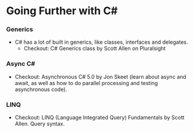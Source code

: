 # Going Further with C#

### Generics
* C# has a lot of built in generics, like classes, interfaces and delegates. 
    * Checkout: C# Generics class by Scott Allen on Pluralsight

### Async C#
* Checkout: Asynchronous C# 5.0 by Jon Skeet (learn about async and await, as well as how to do parallel processing and testing asynchronous code).

### LINQ
* Checkout: LINQ (Language Integrated Query) Fundamentals by Scott Allen. Query syntax.
